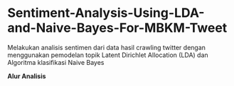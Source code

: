 # Sentiment-Analysis-Using-LDA-and-Naive-Bayes-For-MBKM-Tweet

Melakukan analisis sentimen dari data hasil crawling twitter dengan menggunakan pemodelan topik Latent Dirichlet Allocation (LDA) dan Algoritma klasifikasi Naive Bayes

<b> Alur Analisis <b>
